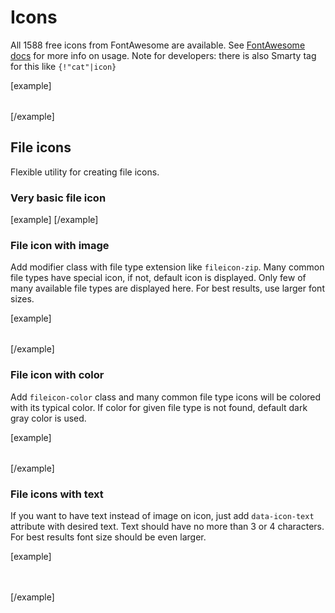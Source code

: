 Icons
=====

All 1588 free icons from FontAwesome are available. See [FontAwesome docs](https://fontawesome.com/) for more info on usage. Note for developers: there is also Smarty tag for this like <code>{!"cat"|icon}</code>

[example]
<p style="font-size: 2rem">
	<i class="fas fa-cat"></i>
	<i class="fas fa-dog"></i>
	<i class="fas fa-otter"></i>
	<i class="fas fa-kiwi-bird"></i>
	<i class="fas fa-frog"></i>
	<i class="fas fa-crow"></i>
	<i class="fab fa-facebook-f"></i>
	<i class="fab fa-apple-pay"></i>
	<i class="fas fa-arrow-right"></i>
	<i class="fas fa-arrow-left"></i>
	<i class="fas fa-arrow-up"></i>
	<i class="fas fa-arrow-down"></i>
	<i class="fas fa-bone"></i>
	<i class="fas fa-cart-plus"></i>
	<i class="fas fa-blender"></i>
	<i class="fas fa-carrot"></i>
</p>
[/example]

File icons
----------

Flexible utility for creating file icons. 

### Very basic file icon

[example]
<span class="fileicon"></span>
[/example]

### File icon with image

Add modifier class with file type extension like <code>fileicon-zip</code>. Many common file types have special icon, if not, default icon is displayed. Only few of many available file types are displayed here. For best results, use larger font sizes.

[example]
<p style="font-size: 2rem;">
	<span class="fileicon fileicon-folder"></span>
	<span class="fileicon fileicon-epub"></span>
	<span class="fileicon fileicon-pdf"></span>
	<span class="fileicon fileicon-docx"></span>
	<span class="fileicon fileicon-xlsx"></span>
	<span class="fileicon fileicon-pptx"></span>
	<span class="fileicon fileicon-zip"></span>
	<span class="fileicon fileicon-mp3"></span>
	<span class="fileicon fileicon-mpg"></span>
	<span class="fileicon fileicon-abc"></span>
</p>
[/example]

### File icon with color

Add <code>fileicon-color</code> class and many common file type icons will be colored with its typical color. If color for given file type is not found, default dark gray color is used.

[example]
<p style="font-size: 2rem;">
	<span class="fileicon fileicon-epub fileicon-folder"></span>
	<span class="fileicon fileicon-epub fileicon-color"></span>
	<span class="fileicon fileicon-pdf fileicon-color"></span>
	<span class="fileicon fileicon-docx fileicon-color"></span>
	<span class="fileicon fileicon-xlsx fileicon-color"></span>
	<span class="fileicon fileicon-pptx fileicon-color"></span>
	<span class="fileicon fileicon-zip fileicon-color"></span>
	<span class="fileicon fileicon-mp3 fileicon-color"></span>
	<span class="fileicon fileicon-mpg fileicon-color"></span>
	<span class="fileicon fileicon-abc fileicon-color"></span>
</p>
[/example]

### File icons with text

If you want to have text instead of image on icon, just add <code>data-icon-text</code> attribute with desired text. Text should have no more than 3 or 4 characters. For best results font size should be even larger.

[example]
<p style="font-size: 3rem;">
	<span class="fileicon fileicon-epub fileicon-color" data-icon-text="epub"></span>
	<span class="fileicon fileicon-pdf fileicon-color" data-icon-text="pdf"></span>
	<span class="fileicon fileicon-mpg fileicon-color" data-icon-text="mpg"></span>
	<span class="fileicon fileicon-pptx fileicon-color" data-icon-text="ppt"></span>
	<span class="fileicon fileicon-abc fileicon-color" data-icon-text="abc"></span>
	<span class="fileicon fileicon-prc fileicon-color" data-icon-text="prc"></span>
</p>
[/example]
